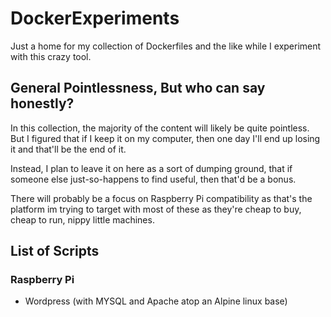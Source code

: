 # DockerExperiments
Just a home for my collection of Dockerfiles and the like while I experiment with this crazy tool.

## General Pointlessness, But who can say honestly?
In this collection, the majority of the content will likely be quite pointless. But I figured that if I keep it on my computer, then one day I'll end up losing it and that'll be the end of it.

Instead, I plan to leave it on here as a sort of dumping ground, that if someone else just-so-happens to find useful, then that'd be a bonus.

There will probably be a focus on Raspberry Pi compatibility as that's the platform im trying to target with most of these as they're cheap to buy, cheap to run, nippy little machines.

## List of Scripts
### Raspberry Pi
*  Wordpress (with MYSQL and Apache atop an Alpine linux base)